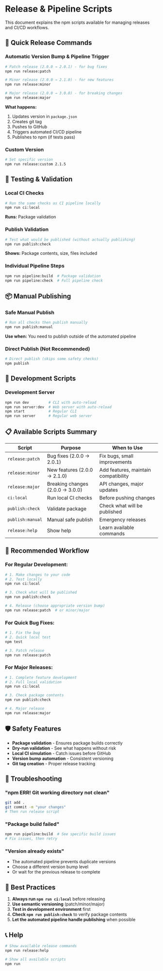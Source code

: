 # Release & Pipeline Scripts

This document explains the npm scripts available for managing releases and CI/CD workflows.

## 🚀 Quick Release Commands

### Automatic Version Bump & Pipeline Trigger
```bash
# Patch release (2.0.0 → 2.0.1) - for bug fixes
npm run release:patch

# Minor release (2.0.0 → 2.1.0) - for new features
npm run release:minor

# Major release (2.0.0 → 3.0.0) - for breaking changes
npm run release:major
```

**What happens:**
1. Updates version in `package.json`
2. Creates git tag
3. Pushes to GitHub
4. Triggers automated CI/CD pipeline
5. Publishes to npm (if tests pass)

### Custom Version
```bash
# Set specific version
npm run release:custom 2.1.5
```

## 🧪 Testing & Validation

### Local CI Checks
```bash
# Run the same checks as CI pipeline locally
npm run ci:local
```
**Runs:** Package validation

### Publish Validation
```bash
# Test what would be published (without actually publishing)
npm run publish:check
```
**Shows:** Package contents, size, files included

### Individual Pipeline Steps
```bash
npm run pipeline:build  # Package validation
npm run pipeline:check  # Full pipeline check
```

## 📦 Manual Publishing

### Safe Manual Publish
```bash
# Run all checks then publish manually
npm run publish:manual
```
**Use when:** You need to publish outside of the automated pipeline

### Direct Publish (Not Recommended)
```bash
# Direct publish (skips some safety checks)
npm publish
```

## 🔧 Development Scripts

### Development Server
```bash
npm run dev         # CLI with auto-reload
npm run server:dev  # Web server with auto-reload
npm start           # Regular CLI
npm run server      # Regular web server
```

## 📋 Available Scripts Summary

| Script | Purpose | When to Use |
|--------|---------|-------------|
| `release:patch` | Bug fixes (2.0.0 → 2.0.1) | Fix bugs, small improvements |
| `release:minor` | New features (2.0.0 → 2.1.0) | Add features, maintain compatibility |
| `release:major` | Breaking changes (2.0.0 → 3.0.0) | API changes, major updates |
| `ci:local` | Run local CI checks | Before pushing changes |
| `publish:check` | Validate package | Check what will be published |
| `publish:manual` | Manual safe publish | Emergency releases |
| `release:help` | Show help | Learn available commands |

## 🔄 Recommended Workflow

### For Regular Development:
```bash
# 1. Make changes to your code
# 2. Test locally
npm run ci:local

# 3. Check what will be published
npm run publish:check

# 4. Release (choose appropriate version bump)
npm run release:patch  # or minor/major
```

### For Quick Bug Fixes:
```bash
# 1. Fix the bug
# 2. Quick local test
npm test

# 3. Patch release
npm run release:patch
```

### For Major Releases:
```bash
# 1. Complete feature development
# 2. Full local validation
npm run ci:local

# 3. Check package contents
npm run publish:check

# 4. Major release
npm run release:major
```

## 🛡️ Safety Features

- **Package validation** - Ensures package builds correctly
- **Dry-run validation** - See what happens without risk
- **Local CI simulation** - Catch issues before GitHub
- **Version bump automation** - Consistent versioning
- **Git tag creation** - Proper release tracking

## 🚨 Troubleshooting

### "npm ERR! Git working directory not clean"
```bash
git add .
git commit -m "your changes"
# Then run release script
```

### "Package build failed"
```bash
npm run pipeline:build  # See specific build issues
# Fix issues, then retry
```

### "Version already exists"
- The automated pipeline prevents duplicate versions
- Choose a different version bump level
- Or wait for the previous release to complete

## 🎯 Best Practices

1. **Always run `npm run ci:local`** before releasing
2. **Use semantic versioning** (patch/minor/major)
3. **Test in development environment** first
4. **Check `npm run publish:check`** to verify package contents
5. **Let the automated pipeline handle publishing** when possible

## 📞 Help

```bash
# Show available release commands
npm run release:help

# Show all available scripts
npm run
```
